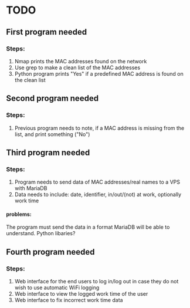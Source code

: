 # TODO

## First program needed

### Steps:
1. Nmap prints the MAC addresses found on the network
2. Use grep to make a clean list of the MAC addresses
3. Python program prints "Yes" if a predefined MAC address is found on the clean list


## Second program needed

### Steps:
1. Previous program needs to note, if a MAC address is missing from the list, and print something ("No")


## Third program needed

### Steps:
1. Program needs to send data of MAC addresses/real names to a VPS with MariaDB
2. Data needs to include: date, identifier, in/out/(not) at work, optionally work time

#### problems:
The program must send the data in a format MariaDB will be able to understand. Python libaries?

## Fourth program needed

### Steps:
1. Web interface for the end users to log in/log out in case they do not wish to use automatic WiFi logging
2. Web interface to view the logged work time of the user
3. Web interface to fix incorrect work time data

